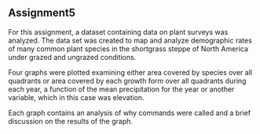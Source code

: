 ## Assignment5

For this assignment, a dataset containing data on plant surveys was analyzed. The data set was created to map and analyze demographic rates of many common plant species in the shortgrass steppe of North America under grazed and ungrazed conditions.

Four graphs were plotted examining either area covered by species over all quadrants or area covered by each growth form over all quadrants during each year, a function of the mean precipitation for the year or another variable, which in this case was elevation.

Each graph contains an analysis of why commands were called and a brief discussion on the results of the graph.


